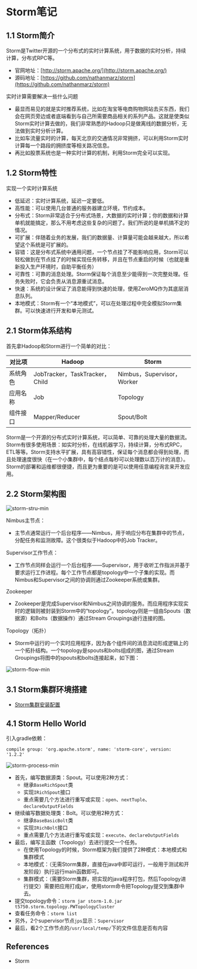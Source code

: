 # Storm笔记

## 1.1 Storm简介
Storm是Twitter开源的一个分布式的实时计算系统，用于数据的实时分析，持续计算，分布式RPC等。
- 官网地址：[http://storm.apache.org/](http://storm.apache.org/)
- 源码地址：[https://github.com/nathanmarz/storm](https://github.com/nathanmarz/storm)

实时计算需要解决一些什么问题
- 最显而易见的就是实时推荐系统，比如在淘宝等电商购物网站去买东西，我们会在网页旁边或者底端看到与自己所需要商品相关的系列产品。这就是使类似Storm实时计算去做的，我们非常熟悉的Hadoop只是做离线的数据分析，无法做到实时分析计算。
- 比如车流量实时的计算，每天北京的交通情况非常拥挤，可以利用Storm实时计算每一个路段的拥挤度等相关路况信息。
- 再比如股票系统也是一种实时计算的机制，利用Storm完全可以实现。

## 1.2 Storm特性
实现一个实时计算系统
- 低延迟：实时计算系统，延迟一定要低。
- 高性能：可以使用几台普通的服务器建立环境，节约成本。
- 分布式：Storm非常适合于分布式场景，大数据的实时计算；你的数据和计算单机就能搞定，那么不用考虑这些复杂的问题了。我们所说的是单机搞不定的情况。
- 可扩展：伴随着业务的发展，我们的数据量、计算量可能会越来越大，所以希望这个系统是可扩展的。
- 容错：这是分布式系统中通用问题，一个节点挂了不能影响应用，Storm可以轻松做到在节点挂了的时候实现任务转移，并且在节点重启的时候（也就是重新投入生产环境时，自助平衡任务）
- 可靠性：可靠的消息处理。Storm保证每个消息至少能得到一次完整处理。任务失败时，它会负责从消息源重试消息。
- 快速：系统的设计保证了消息能得到快速的处理，使用ZeroMQ作为其底层消息队列。
- 本地模式：Storm有一个“本地模式”，可以在处理过程中完全模拟Storm集群。可以快速进行开发和单元测试。

## 2.1 Storm体系结构
首先拿Hadoop和Storm进行一个简单的对比：

对比项 | Hadoop | Storm
---|-----|-----
系统角色 | JobTracker，TaskTracker，Child | Nimbus，Supervisor，Worker
应用名称 | Job | Topology
组件接口 | Mapper/Reducer | Spout/Bolt

Storm是一个开源的分布式实时计算系统，可以简单、可靠的处理大量的数据流。Storm有很多使用场景：如实时分析，在线机器学习，持续计算，分布式RPC，ETL等等。Storm支持水平扩展，具有高容错性，保证每个消息都会得到处理，而且处理速度很快（在一个小集群中，每个结点每秒可以处理数以百万计的消息）。Storm的部署和运维都很便捷，而且更为重要的是可以使用任意编程询言来开发应用。

## 2.2 Storm架构图
![storm-stru-min](http://www.wailian.work/images/2018/12/13/storm-stru-min.jpg)

Nimbus主节点：
- 主节点通常运行一个后台程序——Nimbus，用于响应分布在集群中的节点，分配任务和监测故障。这个很类似于Hadoop中的Job Tracker。

Supervisor工作节点：
- 工作节点同样会运行一个后台程序——Supervisor，用于收听工作指派并基于要求运行工作进程。每个工作节点都是topology中一个子集的实现。而Nimbus和Supervisor之间的协调则通过Zookeeper系统或集群。

Zookeeper
- Zookeeper是完成Supervisor和Nimbus之间协调的服务。而应用程序实现实时的逻辑则被封装到Storm中的“topology”。topology则是一组由Spouts（数据源）和Bolts（数据操作）通过Stream Groupings迪行连接的图。

Topology（拓扑）
- Storm中运行的一个实时应用程序，因为各个组件间的消息流动形成逻辑上的一个拓扑结构。一个topology是spouts和bolts组成的图，通过Stream Groupings将图中的spouts和bolts连接起来，如下图：

![storm-flow-min](http://www.wailian.work/images/2018/12/13/storm-flow-min.png)

## 3.1 Storm集群环境搭建
- [Storm集群安装配置](StormCluster.md)

## 4.1 Storm Hello World
引入gradle依赖：
```
compile group: 'org.apache.storm', name: 'storm-core', version: '1.2.2'
```

![storm-process-min](http://www.wailian.work/images/2018/12/14/storm-process-min.png)

- 首先，编写数据源类：Spout。可以使用2种方式：
    - 继承`BaseRichSpout`类
    - 实现`IRichSpout`接口
    - 重点需要几个方法进行重写或实现：`open`、`nextTuple`、`declareOutputFields`
- 继续编写数据处理类：Bolt。可以使用2种方式：
    - 继承`BaseBasicBolt`类
    - 实现`IRichBolt`接口
    - 重点需要几个方法进行重写或实现：`execute`、`declareOutputFields`
- 最后，编写主函数（Topology）去进行提交一个任务。
    - 在使用Topology的时候，Storm框架为我们提供了2种模式：本地模式和集群模式
    - 本地模式：（无需Storm集群，直接在java中即可运行，一般用于测试和开发阶段）执行运行main函数即可。
    - 集群模式：（需要Storm集群，把实现的java程序打包，然后Topology进行提交）需要把应用打成jar，使用storm命令把Topology提交到集群中去。
- 提交topology命令：`storm jar storm-1.0.jar t5750.storm.topology.PWTopologyCluster`
- 查看任务命令：`storm list`
- 另外，2个supervisor节点`jps`显示：`Supervisor`
- 最后，看2个工作节点的`/usr/local/temp/`下的文件信息是否有内容


## References
- Storm